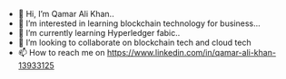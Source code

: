- 👋 Hi, I’m Qamar Ali Khan..
- 👀 I’m interested in learning blockchain technology for business...
- 🌱 I’m currently learning Hyperledger fabic..
- 💞️ I’m looking to collaborate on blockchain tech and cloud tech
- 📫 How to reach me on https://www.linkedin.com/in/qamar-ali-khan-13933125

<!---
khanqamarali/khanqamarali is a ✨ special ✨ repository because its `README.md` (this file) appears on your GitHub profile.
You can click the Preview link to take a look at your changes.
--->

